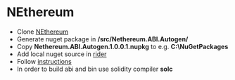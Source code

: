 # NEthereum

- Clone [NEthereum](https://github.com/Nethereum/Nethereum.git)
- Generate nuget package in **/src/Nethereum.ABI.Autogen/**
- Copy **Nethereum.ABI.Autogen.1.0.0.1.nupkg** to e.g. **C:\NuGetPackages**
- Add local nuget source in [rider](https://www.jetbrains.com/help/rider/Using_NuGet.html)
- Follow [instructions](https://nethereum.readthedocs.io/en/latest/nethereum-abi-autogen/)
- In order to build abi and bin use solidity compiler **solc**